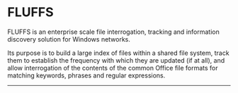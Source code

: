FLUFFS
==========

FLUFFS is an enterprise scale file interrogation, tracking and information discovery solution for Windows networks.

Its purpose is to build a large index of files within a shared file system, track them to establish the frequency with which they are updated (if at all), and allow interrogation of the contents of the common Office file formats for matching keywords, phrases and regular expressions.

----------
